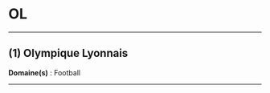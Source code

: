 # OL

--------------------

## (1) Olympique Lyonnais

**Domaine(s)** : Football

--------------------